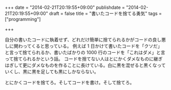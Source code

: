 +++
date = "2014-02-21T20:19:55+09:00"
publishdate = "2014-02-21T20:19:55+09:00"
draft = false
title = "書いたコードを捨てる勇気"
tags = ["programming"]

+++

自分の書いたコードに執着せず、どれだけ簡単に捨てられるかがコードの良し悪しに関わってくると思っている。
例えば 1 日かけて書いたコードを「クソだ」と言って捨てられるか、書いたばかりの 1000 行のコードを「これはダメ」と言って捨てられるかという話。
コードを捨てない人はとにかくダメなものに継ぎはぎして更にダメなものを作ることに長けている。白に黒を混ぜると黒くなっていくし、黒に黒を足しても黒にしかならない。

とにかくコードを捨てろ。そしてコードを書け。そして捨てろ。
